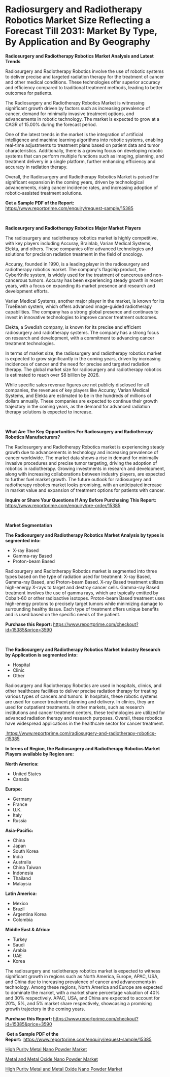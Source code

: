 <p><h1>Radiosurgery and Radiotherapy Robotics Market Size Reflecting a Forecast Till 2031: Market By Type, By Application and By Geography</h1></p><p><strong>Radiosurgery and Radiotherapy Robotics Market Analysis and Latest Trends</strong></p>
<p><p>Radiosurgery and Radiotherapy Robotics involve the use of robotic systems to deliver precise and targeted radiation therapy for the treatment of cancer and other medical conditions. These technologies offer superior accuracy and efficiency compared to traditional treatment methods, leading to better outcomes for patients.</p><p>The Radiosurgery and Radiotherapy Robotics Market is witnessing significant growth driven by factors such as increasing prevalence of cancer, demand for minimally invasive treatment options, and advancements in robotic technology. The market is expected to grow at a CAGR of 15.00% during the forecast period.</p><p>One of the latest trends in the market is the integration of artificial intelligence and machine learning algorithms into robotic systems, enabling real-time adjustments to treatment plans based on patient data and tumor characteristics. Additionally, there is a growing focus on developing robotic systems that can perform multiple functions such as imaging, planning, and treatment delivery in a single platform, further enhancing efficiency and accuracy in radiation therapy.</p><p>Overall, the Radiosurgery and Radiotherapy Robotics Market is poised for significant expansion in the coming years, driven by technological advancements, rising cancer incidence rates, and increasing adoption of robotic-assisted treatment solutions.</p></p>
<p><strong>Get a Sample PDF of the Report:&nbsp;</strong> <a href="https://www.reportprime.com/enquiry/request-sample/15385">https://www.reportprime.com/enquiry/request-sample/15385</a></p>
<p>&nbsp;</p>
<p><strong>Radiosurgery and Radiotherapy Robotics Major Market Players</strong></p>
<p><p>The radiosurgery and radiotherapy robotics market is highly competitive, with key players including Accuray, Brainlab, Varian Medical Systems, Elekta, and others. These companies offer advanced technologies and solutions for precision radiation treatment in the field of oncology.</p><p>Accuray, founded in 1990, is a leading player in the radiosurgery and radiotherapy robotics market. The company's flagship product, the CyberKnife system, is widely used for the treatment of cancerous and non-cancerous tumors. Accuray has been experiencing steady growth in recent years, with a focus on expanding its market presence and research and development efforts.</p><p>Varian Medical Systems, another major player in the market, is known for its TrueBeam system, which offers advanced image-guided radiotherapy capabilities. The company has a strong global presence and continues to invest in innovative technologies to improve cancer treatment outcomes.</p><p>Elekta, a Swedish company, is known for its precise and efficient radiosurgery and radiotherapy systems. The company has a strong focus on research and development, with a commitment to advancing cancer treatment technologies.</p><p>In terms of market size, the radiosurgery and radiotherapy robotics market is expected to grow significantly in the coming years, driven by increasing incidences of cancer and the need for precise and targeted radiation therapy. The global market size for radiosurgery and radiotherapy robotics is estimated to reach over $8 billion by 2026.</p><p>While specific sales revenue figures are not publicly disclosed for all companies, the revenues of key players like Accuray, Varian Medical Systems, and Elekta are estimated to be in the hundreds of millions of dollars annually. These companies are expected to continue their growth trajectory in the coming years, as the demand for advanced radiation therapy solutions is expected to increase.</p></p>
<p>&nbsp;</p>
<p><strong>What Are The Key Opportunities For Radiosurgery and Radiotherapy Robotics Manufacturers?</strong></p>
<p><p>The Radiosurgery and Radiotherapy Robotics market is experiencing steady growth due to advancements in technology and increasing prevalence of cancer worldwide. The market data shows a rise in demand for minimally invasive procedures and precise tumor targeting, driving the adoption of robotics in radiotherapy. Growing investments in research and development, along with increasing collaborations between industry players, are expected to further fuel market growth. The future outlook for radiosurgery and radiotherapy robotics market looks promising, with an anticipated increase in market value and expansion of treatment options for patients with cancer.</p></p>
<p><strong>Inquire or Share Your Questions If Any Before Purchasing This Report:</strong> <a href="https://www.reportprime.com/enquiry/pre-order/15385">https://www.reportprime.com/enquiry/pre-order/15385</a></p>
<p>&nbsp;</p>
<p><strong>Market Segmentation</strong></p>
<p><strong>The Radiosurgery and Radiotherapy Robotics Market Analysis by types is segmented into:</strong></p>
<p><ul><li>X-ray Based</li><li>Gamma-ray Based</li><li>Proton-beam Based</li></ul></p>
<p><p>Radiosurgery and Radiotherapy Robotics market is segmented into three types based on the type of radiation used for treatment: X-ray Based, Gamma-ray Based, and Proton-beam Based. X-ray Based treatment utilizes high-energy X-rays to target and destroy cancer cells. Gamma-ray Based treatment involves the use of gamma rays, which are typically emitted by Cobalt-60 or other radioactive isotopes. Proton-beam Based treatment uses high-energy protons to precisely target tumors while minimizing damage to surrounding healthy tissue. Each type of treatment offers unique benefits and is used based on the specific needs of the patient.</p></p>
<p><strong>Purchase this Report:&nbsp;</strong><a href="https://www.reportprime.com/checkout?id=15385&price=3590">https://www.reportprime.com/checkout?id=15385&price=3590</a></p>
<p>&nbsp;</p>
<p><strong>The Radiosurgery and Radiotherapy Robotics Market Industry Research by Application is segmented into:</strong></p>
<p><ul><li>Hospital</li><li>Clinic</li><li>Other</li></ul></p>
<p><p>Radiosurgery and Radiotherapy Robotics are used in hospitals, clinics, and other healthcare facilities to deliver precise radiation therapy for treating various types of cancers and tumors. In hospitals, these robotic systems are used for cancer treatment planning and delivery. In clinics, they are used for outpatient treatments. In other markets, such as research institutions and cancer treatment centers, these technologies are utilized for advanced radiation therapy and research purposes. Overall, these robotics have widespread applications in the healthcare sector for cancer treatment.</p></p>
<p><a href="https://www.reportprime.com/radiosurgery-and-radiotherapy-robotics-r15385">&nbsp;https://www.reportprime.com/radiosurgery-and-radiotherapy-robotics-r15385</a></p>
<p><strong>In terms of Region, the Radiosurgery and Radiotherapy Robotics Market Players available by Region are:</strong></p>
<p>
    <p> <strong> North America: </strong>
        <ul>
            <li>United States</li>
            <li>Canada</li>
        </ul>
        </p> 
    <p> <strong> Europe: </strong>
        <ul>
            <li>Germany</li>
            <li>France</li>
            <li>U.K.</li>
            <li>Italy</li>
            <li>Russia</li>
        </ul>
        </p> 
    <p> <strong> Asia-Pacific: </strong>
        <ul>
            <li>China</li>
            <li>Japan</li>
            <li>South Korea</li>
            <li>India</li>
            <li>Australia</li>
            <li>China Taiwan</li>
            <li>Indonesia</li>
            <li>Thailand</li>
            <li>Malaysia</li>
        </ul>
        </p> 
    <p> <strong> Latin America: </strong>
        <ul>
            <li>Mexico</li>
            <li>Brazil</li>
            <li>Argentina Korea</li>
            <li>Colombia</li>
        </ul>
        </p> 
    <p> <strong> Middle East & Africa: </strong>
        <ul>
            <li>Turkey</li>
            <li>Saudi</li>
            <li>Arabia</li>
            <li>UAE</li>
            <li>Korea</li>
        </ul>
    </p>
    </p>
<p><p>The radiosurgery and radiotherapy robotics market is expected to witness significant growth in regions such as North America, Europe, APAC, USA, and China due to increasing prevalence of cancer and advancements in technology. Among these regions, North America and Europe are expected to dominate the market, with a market share percentage valuation of 40% and 30% respectively. APAC, USA, and China are expected to account for 20%, 5%, and 5% market share respectively, showcasing a promising growth trajectory in the coming years.</p></p>
<p><strong>Purchase this Report: </strong><a href="https://www.reportprime.com/checkout?id=15385&price=3590">https://www.reportprime.com/checkout?id=15385&price=3590</a></p>
<p>&nbsp;<strong>Get a Sample PDF of the Report:&nbsp;&nbsp;</strong><a href="https://www.reportprime.com/enquiry/request-sample/15385">https://www.reportprime.com/enquiry/request-sample/15385</a></p>
<p><strong></strong></p>
<p><p><a href="https://www.linkedin.com/pulse/high-purity-metal-nano-powder-market-offers-provide-insightful-xwcee?trackingId=6Dwki8%2Bl046mmoHGNUntjw%3D%3D">High Purity Metal Nano Powder Market</a></p><p><a href="https://www.linkedin.com/pulse/metal-oxide-nano-powder-market-research-report-unlocks-analysis-sdsne?trackingId=HrZ0XypgyBG2WeMWkkC4hg%3D%3D">Metal and Metal Oxide Nano Powder Market</a></p><p><a href="https://www.linkedin.com/pulse/high-purity-metal-oxide-nano-powder-market-research-report-obbhe?trackingId=bZ%2B2B3oi8AISNMC2XuJ%2FZA%3D%3D">High Purity Metal and Metal Oxide Nano Powder Market</a></p></p>